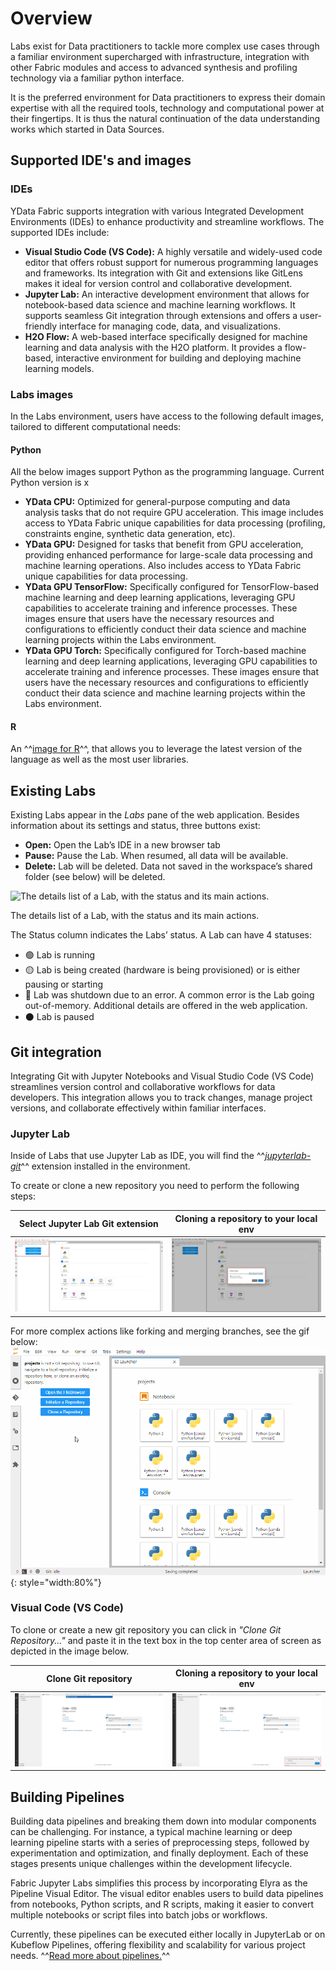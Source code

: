 # Overview

Labs exist for Data practitioners to tackle more complex use cases through a familiar environment supercharged with infrastructure, 
integration with other Fabric modules and access to advanced synthesis and profiling technology via a familiar python interface.

It is the preferred environment for Data practitioners to express their domain expertise with all the required tools, 
technology and computational power at their fingertips. It is thus the natural continuation of the data understanding works which 
started in Data Sources.

## Supported IDE's and images

### IDEs
YData Fabric supports integration with various Integrated Development Environments (IDEs) to enhance productivity and streamline workflows. 
The supported IDEs include:

- **Visual Studio Code (VS Code):** A highly versatile and widely-used code editor that offers robust support for numerous programming languages
and frameworks. Its integration with Git and extensions like GitLens makes it ideal for version control and collaborative development.
- **Jupyter Lab:** An interactive development environment that allows for notebook-based data science and machine learning workflows. 
It supports seamless Git integration through extensions and offers a user-friendly interface for managing code, data, and visualizations.
- **H2O Flow:** A web-based interface specifically designed for machine learning and data analysis with the H2O platform. 
It provides a flow-based, interactive environment for building and deploying machine learning models.

### Labs images
In the Labs environment, users have access to the following default images, tailored to different computational needs:

#### Python
All the below images support Python as the programming language. Current Python version is x

- **YData CPU:** Optimized for general-purpose computing and data analysis tasks that do not require GPU acceleration. This image includes access
to YData Fabric unique capabilities for data processing (profiling, constraints engine, synthetic data generation, etc).
- **YData GPU:** Designed for tasks that benefit from GPU acceleration, providing enhanced performance for large-scale data processing and machine learning
operations. Also includes access to YData Fabric unique capabilities for data processing.
- **YData GPU TensorFlow:** Specifically configured for TensorFlow-based machine learning and deep learning applications, leveraging GPU capabilities
to accelerate training and inference processes. These images ensure that users have the necessary resources and configurations to efficiently
conduct their data science and machine learning projects within the Labs environment.
- **YData GPU Torch:** Specifically configured for Torch-based machine learning and deep learning applications, leveraging GPU capabilities
to accelerate training and inference processes. These images ensure that users have the necessary resources and configurations to efficiently
conduct their data science and machine learning projects within the Labs environment.

#### R
An ^^[image for R](https://www.r-project.org/about.html#:~:text=Introduction%20to%20R,by%20John%20Chambers%20and%20colleagues.)^^, that allows you
to leverage the latest version of the language as well as the most user libraries.

## Existing Labs

Existing Labs appear in the *Labs* pane of the web application. Besides information about its settings and status, three buttons exist:

- **Open:** Open the Lab’s IDE in a new browser tab
- **Pause:** Pause the Lab. When resumed, all data will be available.
- **Delete:** Lab will be deleted. Data not saved in the workspace’s shared folder (see below) will be deleted.

![The details list of a Lab, with the status and its main actions.](https://s3-us-west-2.amazonaws.com/secure.notion-static.com/f6b25172-047e-47bd-8ab2-c9a0a45731ae/Untitled.png)

The details list of a Lab, with the status and its main actions.

The Status column indicates the Labs’ status. A Lab can have 4 statuses:

- 🟢 Lab is running
- 🟡 Lab is being created (hardware is being provisioned) or is either pausing or starting
- 🔴 Lab was shutdown due to an error. A common error is the Lab going out-of-memory. Additional details are offered in the web application.
- ⚫ Lab is paused

## Git integration
Integrating Git with Jupyter Notebooks and Visual Studio Code (VS Code) streamlines version control and collaborative workflows
for data developers. This integration allows you to track changes, manage project versions, and collaborate effectively within familiar interfaces.

### Jupyter Lab

Inside of Labs that use Jupyter Lab as IDE, you will find the ^^[*jupyterlab-git*](https://github.com/jupyterlab/jupyterlab-git)^^ 
extension installed in the environment.

To create or clone a new repository you need to perform the following steps:

| Select Jupyter Lab Git extension                               | Cloning a repository to your local env               |
|----------------------------------------------------------------|------------------------------------------------------|
| ![Jupyter Lab git](../assets/labs/jupyterlab_git_extension.webp) | ![Cloning](../assets/labs/cloning_jupyterlab.webp) |

For more complex actions like forking and merging branches, see the gif below:
![Jupyterlab-git extension in action](../assets/labs/jupyterlab-git.gif){: style="width:80%"}

### Visual Code (VS Code)

To clone or create a new git repository you can click in *"Clone Git Repository..."* and paste it in the text box in the top center area of screen
as depicted in the image below. 

| Clone Git repository                                                           | Cloning a repository to your local env                       |
|--------------------------------------------------------------------------------|--------------------------------------------------------------|
| ![Vs code clone repo](../assets/labs/git_integration_vscode.webp) | ![Cloning vs code](../assets/labs/cloning_repo_vscode.webp) |

## Building Pipelines
Building data pipelines and breaking them down into modular components can be challenging. 
For instance, a typical machine learning or deep learning pipeline starts with a series of preprocessing steps, 
followed by experimentation and optimization, and finally deployment. 
Each of these stages presents unique challenges within the development lifecycle.

Fabric Jupyter Labs simplifies this process by incorporating Elyra as the Pipeline Visual Editor. 
The visual editor enables users to build data pipelines from notebooks, Python scripts, and R scripts, making it easier to convert multiple notebooks
or script files into batch jobs or workflows.

Currently, these pipelines can be executed either locally in JupyterLab or on Kubeflow Pipelines, offering flexibility and scalability
for various project needs. ^^[Read more about pipelines.](../pipelines/index.md)^^

